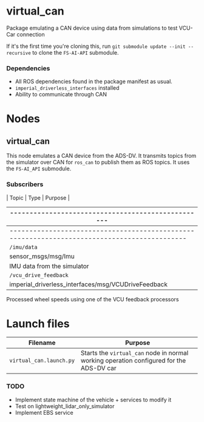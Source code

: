 # virtual_can
Package emulating a CAN device using data from simulations to test VCU-Car connection

If it's the first time you're cloning this, run `git submodule update --init --recursive` to clone the `FS-AI-API` submodule.

### Dependencies

- All ROS dependencies found in the package manifest as usual.
- `imperial_driverless_interfaces` installed
- Ability to communicate through CAN

# Nodes

## virtual_can

This node emulates a CAN device from the ADS-DV. It transmits topics from the simulator over CAN for `ros_can` to publish them as ROS topics. It uses the `FS-AI_API` submodule.

### Subscribers

| Topic                      |
Type                                                |
Purpose                                                                                      |

|-------------------------------------------------- |
--------------------------------- |
-------------------------------------------------------------------------------------------- |
| `/imu/data`                |
sensor_msgs/msg/Imu                                 |
IMU data from the simulator                                                                                   |
| `/vcu_drive_feedback`      |
imperial_driverless_interfaces/msg/VCUDriveFeedback |
Processed wheel speeds using one of the VCU feedback processors

# Launch files

| Filename                 | Purpose                                                                             |
| ------------------- | ----------------------------------------------------------------------------------- |
| `virtual_can.launch.py` | Starts the `virtual_can` node in normal working operation configured for the ADS-DV car                 |

### TODO
- Implement state machine of the vehicle + services to modify it
- Test on lightweight_lidar_only_simulator
- Implement EBS service